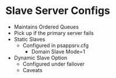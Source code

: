 <!SLIDE>
# Slave Server Configs
* Maintains Ordered Queues
* Pick up if the primary server fails
* Static Slaves
  * Configured in psappsrv.cfg
    * Domain Slave Mode=1
* Dynamic Slave Option
  * Configured under failover
  * Caveats
